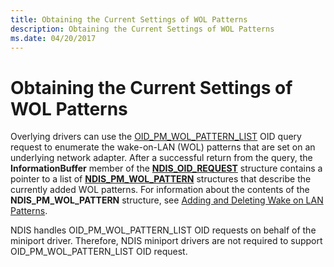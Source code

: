 ```yaml
---
title: Obtaining the Current Settings of WOL Patterns
description: Obtaining the Current Settings of WOL Patterns
ms.date: 04/20/2017
---
```


# Obtaining the Current Settings of WOL Patterns





Overlying drivers can use the [OID\_PM\_WOL\_PATTERN\_LIST](./oid-pm-wol-pattern-list.md) OID query request to enumerate the wake-on-LAN (WOL) patterns that are set on an underlying network adapter. After a successful return from the query, the **InformationBuffer** member of the [**NDIS\_OID\_REQUEST**](/windows-hardware/drivers/ddi/oidrequest/ns-oidrequest-ndis_oid_request) structure contains a pointer to a list of [**NDIS\_PM\_WOL\_PATTERN**](/windows-hardware/drivers/ddi/ntddndis/ns-ntddndis-_ndis_pm_wol_pattern) structures that describe the currently added WOL patterns. For information about the contents of the **NDIS\_PM\_WOL\_PATTERN** structure, see [Adding and Deleting Wake on LAN Patterns](adding-and-deleting-wake-on-lan-patterns.md).

NDIS handles OID\_PM\_WOL\_PATTERN\_LIST OID requests on behalf of the miniport driver. Therefore, NDIS miniport drivers are not required to support OID\_PM\_WOL\_PATTERN\_LIST OID request.

 

